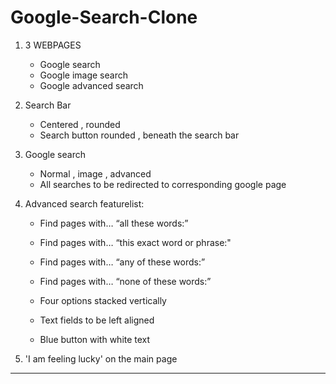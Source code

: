 # Google-Search-Clone

1. 3 WEBPAGES 
     - Google search 
     - Google image search
     - Google advanced search

2. Search Bar
    - Centered , rounded
    - Search button rounded , beneath the search bar 

3. Google search 
    - Normal , image , advanced
    - All searches to be redirected to corresponding google page

4. Advanced search 
    featurelist:
    - Find pages with… “all these words:”
    - Find pages with… “this exact word or phrase:"
    - Find pages with… “any of these words:”
    - Find pages with… “none of these words:”

    - Four options stacked vertically
    - Text fields to be left aligned
    - Blue button with white text

5. 'I am feeling lucky' on the main page 

--------------------------------------------------------------------------------------------

